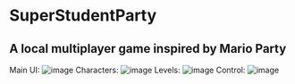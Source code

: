 # SuperStudentParty
## A local multiplayer game inspired by Mario Party
Main UI:
![image](https://user-images.githubusercontent.com/47877537/236661190-3e4adf9f-4d41-48da-91f1-e23e0f062cb3.png)
Characters:
![image](https://user-images.githubusercontent.com/47877537/236661218-4b5d0e87-7baf-4b2c-8287-a26bfda95025.png)
Levels:
![image](https://user-images.githubusercontent.com/47877537/236661249-6d5aa1e7-76d0-41c5-85a0-a6c8d9accd9c.png)
Control:
![image](https://user-images.githubusercontent.com/47877537/236661112-e733c029-497f-436b-9a49-3524f226f45b.png)
